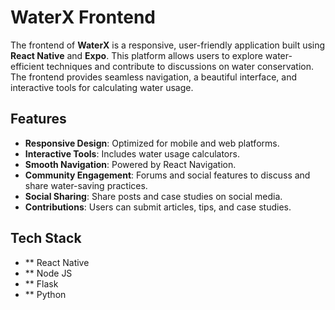# WaterX Frontend

The frontend of **WaterX** is a responsive, user-friendly application built using **React Native** and **Expo**. This platform allows users to explore water-efficient techniques and contribute to discussions on water conservation. The frontend provides seamless navigation, a beautiful interface, and interactive tools for calculating water usage.

## Features

- **Responsive Design**: Optimized for mobile and web platforms.
- **Interactive Tools**: Includes water usage calculators.
- **Smooth Navigation**: Powered by React Navigation.
- **Community Engagement**: Forums and social features to discuss and share water-saving practices.
- **Social Sharing**: Share posts and case studies on social media.
- **Contributions**: Users can submit articles, tips, and case studies.

## Tech Stack
- ** React Native
- ** Node JS
- ** Flask
- ** Python
